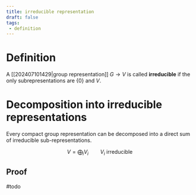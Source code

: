 ```yaml
---
title: irreducible representation
draft: false
tags:
 - definition
---
```

# Definition
A [[202407101429|group representation]] $G \to V$ is called **irreducible** if the only subrepresentations are $\{0\}$ and $V$. 

# Decomposition into irreducible representations
Every compact group representation can be decomposed into a direct sum of irreducible sub-representations. 

$$
V = \bigoplus_i V_i \qquad V_i \ \text{irreducible}
$$

## Proof
#todo 